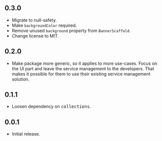 ## 0.3.0

* Migrate to null-safety.
* Make `backgroundColor` required.
* Remove unused `background` property from `BannerScaffold`.
* Change license to MIT.

## 0.2.0

* Make package more generic, so it applies to more use-cases. Focus on the UI part and leave the service management to the developers. That makes it possible for them to use their existing service management solution.

## 0.1.1

* Loosen dependency on <kbd>collections</kbd>.

## 0.0.1

* Initial release.
